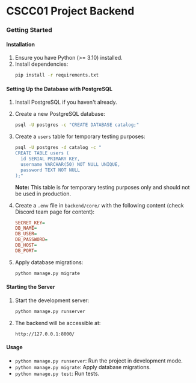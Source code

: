 # CSCC01 Project Backend

### Getting Started

#### Installation

1. Ensure you have Python (>= 3.10) installed.
2. Install dependencies:
   ```sh
   pip install -r requirements.txt
   ```

#### Setting Up the Database with PostgreSQL

1. Install PostgreSQL if you haven't already.
2. Create a new PostgreSQL database:
   ```sh
   psql -U postgres -c "CREATE DATABASE catalog;"
   ```
3. Create a `users` table for temporary testing purposes:
   ```sh
   psql -U postgres -d catalog -c "
   CREATE TABLE users (
     id SERIAL PRIMARY KEY,
     username VARCHAR(50) NOT NULL UNIQUE,
     password TEXT NOT NULL
   );"
   ```
   **Note:** This table is for temporary testing purposes only and should not be used in production.

4. Create a `.env` file in `backend/core/` with the following content (check Discord team page for content):
   ```ini
   SECRET_KEY=
   DB_NAME=
   DB_USER=
   DB_PASSWORD=
   DB_HOST=
   DB_PORT=
   ```
5. Apply database migrations:
   ```sh
   python manage.py migrate
   ```

#### Starting the Server
1. Start the development server:
   ```sh
   python manage.py runserver
   ```
2. The backend will be accessible at:
   ```
   http://127.0.0.1:8000/
   ```

#### Usage
- `python manage.py runserver`: Run the project in development mode.
- `python manage.py migrate`: Apply database migrations.
- `python manage.py test`: Run tests.

